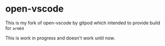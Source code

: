 # open-vscode

This is my fork of open-vscode by gitpod which intended to provide build for `arm64`

This is work in progress and doesn't work until now. 
